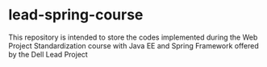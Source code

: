 # lead-spring-course
This repository is intended to store the codes implemented during the Web Project Standardization course with Java EE and Spring Framework offered by the Dell Lead Project
